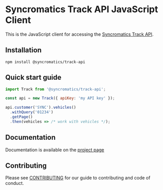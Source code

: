 # Syncromatics Track API JavaScript Client

This is the JavaScript client for accessing the [Syncromatics Track API][track-api-docs]. 

## Installation

`npm install @syncromatics/track-api`

## Quick start guide

```javascript
import Track from '@syncromatics/track-api';

const api = new Track({ apiKey: 'my API key' });

api.customer('SYNC').vehicles()
  .withQuery('01234')
  .getPage()
  .then(vehicles => /* work with vehicles */);
```

## Documentation

Documentation is available on the [project page][project-page]

## Contributing

Please see [CONTRIBUTING](CONTRIBUTING.md) for our guide to contributing and code of conduct.


[project-page]: http://tbd.example.com/docs
[track-api-docs]: http://docs.syncromaticstrackapi.apiary.io


